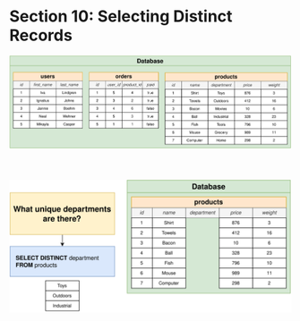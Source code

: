 # Section 10: Selecting Distinct Records

<div align="center"><img src="./diagrams/11/sql-1.svg" /></div><br/><br/><br/>
<div align="center"><img src="./diagrams/11/sql-2.svg" /></div><br/><br/><br/>

